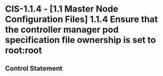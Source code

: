 # CIS-1.1.4 - \[1.1 Master Node Configuration Files\] 1.1.4 Ensure that the controller manager pod specification file ownership is set to root:root

## Control Statement
